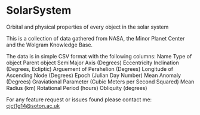 # SolarSystem
Orbital and physical properties of every object in the solar system

This is a collection of data gathered from NASA, the Minor Planet Center and the Wolgram Knowledge Base.

The data is in simple CSV format with the following columns:
Name
Type of object
Parent object
SemiMajor Axis (Degrees)
Eccentricity
Inclination (Degrees, Ecliptic)
Arguement of Perahelion (Degrees)
Longitude of Ascending Node (Degrees)
Epoch (Julian Day Number)
Mean Anomaly (Degrees)
Graviational Parameter (Cubic Meters per Second Squared)
Mean Radius (km)
Rotational Period (hours)
Obliquity (degrees)

For any feature request or issues found please contact me: cjct1g14@soton.ac.uk
